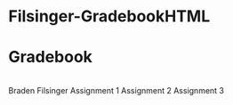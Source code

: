 # Filsinger-GradebookHTML
<!DOCTYPE html>
<html lang="en">
<head>
    <meta charset="UTF-8">
    <meta name="viewport" content="width=device-width, initial-scale=1.0">
    <title>Gradebook</title>
    <style>
 background-color: #4CAF50;
    color: white;    </style>
</head>
<body>
    <h1>Gradebook</h1>
    <table id="gradebook">
        <!-- Table content goes here -->
    </table>
    <script src="gradebook.js"></script>
</body>
</html>

<thead>
    <tr>
        <th>Braden Filsinger</th>
        <th>Assignment 1</th>
        <th>Assignment 2</th>
        <th>Assignment 3</th>
    </tr>
</thead>
<tbody>
    <!-- Rows will be populated dynamically with JavaScript -->
</tbody>
